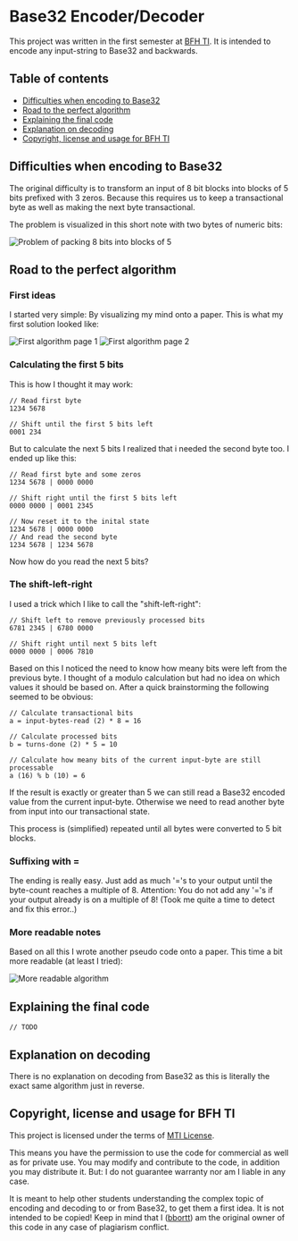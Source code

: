# Base32 Encoder/Decoder

This project was written in the first semester at [BFH TI](https://www.ti.bfh.ch/). It is intended to encode any input-string to Base32 and backwards.

## Table of contents

* [Difficulties when encoding to Base32](#difficulties-when-encoding-to-base32)
* [Road to the perfect algorithm](#road-to-the-perfect-algorithm)
* [Explaining the final code](#explaining-the-final-code)
* [Explanation on decoding](#explanation-on-decoding)
* [Copyright, license and usage for BFH TI](#copyright-license-and-usage-for-bfh-ti)

## Difficulties when encoding to Base32

The original difficulty is to transform an input of 8 bit blocks into blocks of 5 bits prefixed with 3 zeros. Because this requires us to keep a transactional byte as well as making the next byte transactional.

The problem is visualized in this short note with two bytes of numeric bits:

![Problem of packing 8 bits into blocks of 5](https://github.com/bbortt/assembly-binary-2-base32/blob/master/notes/original_problem_on_block_size.jpg)

## Road to the perfect algorithm

### First ideas

I started very simple: By visualizing my mind onto a paper. This is what my first solution looked like:

![First algorithm page 1](https://github.com/bbortt/assembly-binary-2-base32/blob/master/notes/idea_on_algorithm_page_1.jpg)
![First algorithm page 2](https://github.com/bbortt/assembly-binary-2-base32/blob/master/notes/idea_on_algorithm_page_2.jpg)

### Calculating the first 5 bits

This is how I thought it may work:
```
// Read first byte
1234 5678

// Shift until the first 5 bits left
0001 234
```
But to calculate the next 5 bits I realized that i needed the second byte too. I ended up like this:
```
// Read first byte and some zeros
1234 5678 | 0000 0000

// Shift right until the first 5 bits left
0000 0000 | 0001 2345

// Now reset it to the inital state
1234 5678 | 0000 0000
// And read the second byte
1234 5678 | 1234 5678
```
Now how do you read the next 5 bits?

### The shift-left-right

I used a trick which I like to call the "shift-left-right":
```
// Shift left to remove previously processed bits
6781 2345 | 6780 0000

// Shift right until next 5 bits left
0000 0000 | 0006 7810
```
Based on this I noticed the need to know how meany bits were left from the previous byte. I thought of a modulo calculation but had no idea on which values it should be based on. After a quick brainstorming the following seemed to be obvious:
```
// Calculate transactional bits
a = input-bytes-read (2) * 8 = 16

// Calculate processed bits
b = turns-done (2) * 5 = 10

// Calculate how meany bits of the current input-byte are still processable
a (16) % b (10) = 6
```
If the result is exactly or greater than 5 we can still read a Base32 encoded value from the current input-byte. Otherwise we need to read another byte from input into our transactional state.

This process is (simplified) repeated until all bytes were converted to 5 bit blocks.

### Suffixing with =

The ending is really easy. Just add as much '='s to your output until the byte-count reaches a multiple of 8. Attention: You do not add any '='s if your output already is on a multiple of 8! (Took me quite a time to detect and fix this error..)

### More readable notes

Based on all this I wrote another pseudo code onto a paper. This time a bit more readable (at least I tried):

![More readable algorithm](https://github.com/bbortt/assembly-binary-2-base32/blob/master/notes/more_readable_algorithm.jpg)

## Explaining the final code

`// TODO`

## Explanation on decoding

There is no explanation on decoding from Base32 as this is literally the exact same algorithm just in reverse.

## Copyright, license and usage for BFH TI

This project is licensed under the terms of [MTI License](https://github.com/bbortt/assembly-binary-2-base32/blob/master/LICENSE).

This means you have the permission to use the code for commercial as well as for private use. You may modify and contribute to the code, in addition you may distribute it. But: I do not guarantee warranty nor am I liable in any case.

It is meant to help other students understanding the complex topic of encoding and decoding to or from Base32, to get them a first idea. It is not intended to be copied! Keep in mind that I ([bbortt](https://github.com/bbortt)) am the original owner of this code in any case of plagiarism conflict.
